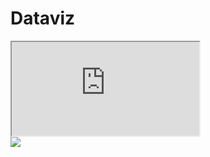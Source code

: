 # Dataviz
<iframe src="https://github.com/ajhans08/Dataviz"></iframe>
<div class='tableauPlaceholder' id='viz1599347461134' style='position: relative'><noscript><a href='#'><img alt=' ' src='https:&#47;&#47;public.tableau.com&#47;static&#47;images&#47;Da&#47;DataVizExample1&#47;GradesvsIncome&#47;1_rss.png' style='border: none' /></a></noscript><object class='tableauViz'  style='display:none;'><param name='host_url' value='https%3A%2F%2Fpublic.tableau.com%2F' /> <param name='embed_code_version' value='3' /> <param name='site_root' value='' /><param name='name' value='DataVizExample1&#47;GradesvsIncome' /><param name='tabs' value='no' /><param name='toolbar' value='yes' /><param name='static_image' value='https:&#47;&#47;public.tableau.com&#47;static&#47;images&#47;Da&#47;DataVizExample1&#47;GradesvsIncome&#47;1.png' /> <param name='animate_transition' value='yes' /><param name='display_static_image' value='yes' /><param name='display_spinner' value='yes' /><param name='display_overlay' value='yes' /><param name='display_count' value='yes' /><param name='language' value='en' /></object></div>                <script type='text/javascript'>                    var divElement = document.getElementById('viz1599347461134');                    var vizElement = divElement.getElementsByTagName('object')[0];                    vizElement.style.width='100%';vizElement.style.height=(divElement.offsetWidth*0.75)+'px';                    var scriptElement = document.createElement('script');                    scriptElement.src = 'https://public.tableau.com/javascripts/api/viz_v1.js';                    vizElement.parentNode.insertBefore(scriptElement, vizElement);                </script>
